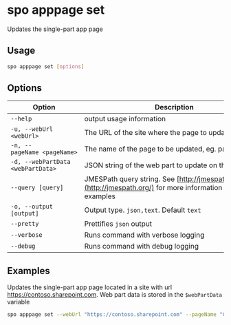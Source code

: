 # spo apppage set

Updates the single-part app page

## Usage

```sh
spo apppage set [options]
```

## Options

Option|Description
------|-----------
`--help`|output usage information
`-u, --webUrl <webUrl>`|The URL of the site where the page to update is located
`-n, --pageName <pageName>`|The name of the page to be updated, eg. page.aspx
`-d, --webPartData <webPartData>`|JSON string of the web part to update on the page
`--query [query]`|JMESPath query string. See [http://jmespath.org/](http://jmespath.org/) for more information and examples
`-o, --output [output]`|Output type. `json,text`. Default `text`
`--pretty`|Prettifies `json` output
`--verbose`|Runs command with verbose logging
`--debug`|Runs command with debug logging

## Examples

Updates the single-part app page located in a site with url https://contoso.sharepoint.com. Web part data is stored in the `$webPartData` variable

```sh
spo apppage set --webUrl "https://contoso.sharepoint.com" --pageName "Contoso.aspx" --webPartData $webPartData
```
